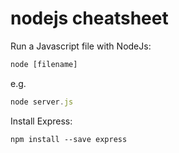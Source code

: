 # nodejs cheatsheet

Run a Javascript file with NodeJs:
```javascript
node [filename]
```
e.g.
```javascript
node server.js
```
Install Express:
```
npm install --save express
```
